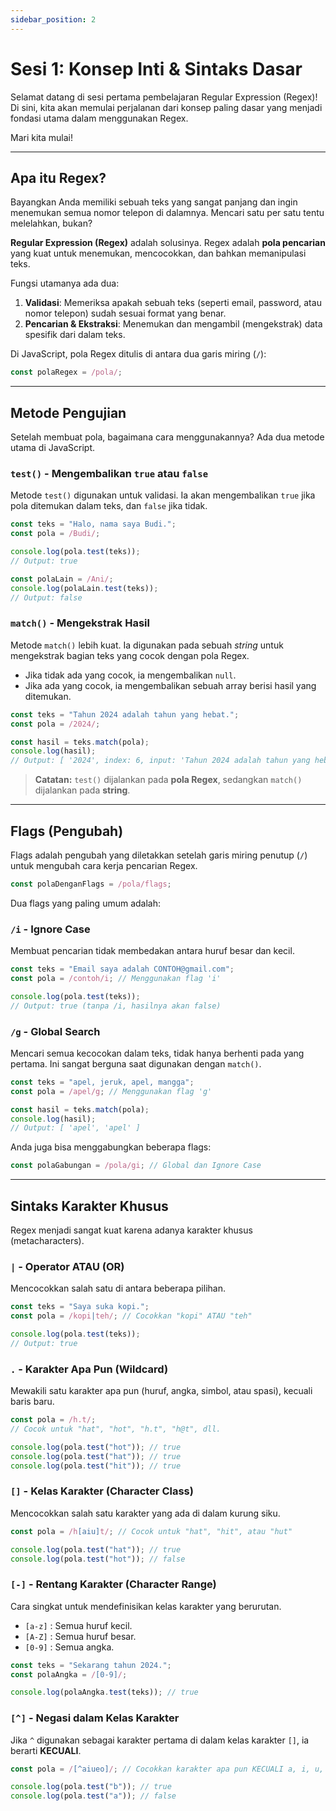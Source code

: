 ```yaml
---
sidebar_position: 2
---
```


# Sesi 1: Konsep Inti & Sintaks Dasar

Selamat datang di sesi pertama pembelajaran Regular Expression (Regex)! Di sini, kita akan memulai perjalanan dari konsep paling dasar yang menjadi fondasi utama dalam menggunakan Regex.

Mari kita mulai!

---

## Apa itu Regex?

Bayangkan Anda memiliki sebuah teks yang sangat panjang dan ingin menemukan semua nomor telepon di dalamnya. Mencari satu per satu tentu melelahkan, bukan?

**Regular Expression (Regex)** adalah solusinya. Regex adalah **pola pencarian** yang kuat untuk menemukan, mencocokkan, dan bahkan memanipulasi teks.

Fungsi utamanya ada dua:

1.  **Validasi**: Memeriksa apakah sebuah teks (seperti email, password, atau nomor telepon) sudah sesuai format yang benar.
2.  **Pencarian & Ekstraksi**: Menemukan dan mengambil (mengekstrak) data spesifik dari dalam teks.

Di JavaScript, pola Regex ditulis di antara dua garis miring (`/`):

```javascript
const polaRegex = /pola/;
```

---

## Metode Pengujian

Setelah membuat pola, bagaimana cara menggunakannya? Ada dua metode utama di JavaScript.

### `test()` - Mengembalikan `true` atau `false`

Metode `test()` digunakan untuk validasi. Ia akan mengembalikan `true` jika pola ditemukan dalam teks, dan `false` jika tidak.

```javascript
const teks = "Halo, nama saya Budi.";
const pola = /Budi/;

console.log(pola.test(teks));
// Output: true

const polaLain = /Ani/;
console.log(polaLain.test(teks));
// Output: false
```

### `match()` - Mengekstrak Hasil

Metode `match()` lebih kuat. Ia digunakan pada sebuah _string_ untuk mengekstrak bagian teks yang cocok dengan pola Regex.

- Jika tidak ada yang cocok, ia mengembalikan `null`.
- Jika ada yang cocok, ia mengembalikan sebuah array berisi hasil yang ditemukan.

```javascript
const teks = "Tahun 2024 adalah tahun yang hebat.";
const pola = /2024/;

const hasil = teks.match(pola);
console.log(hasil);
// Output: [ '2024', index: 6, input: 'Tahun 2024 adalah tahun yang hebat.', groups: undefined ]
```

> **Catatan:** `test()` dijalankan pada **pola Regex**, sedangkan `match()` dijalankan pada **string**.

---

## Flags (Pengubah)

Flags adalah pengubah yang diletakkan setelah garis miring penutup (`/`) untuk mengubah cara kerja pencarian Regex.

```javascript
const polaDenganFlags = /pola/flags;
```

Dua flags yang paling umum adalah:

### `/i` - Ignore Case

Membuat pencarian tidak membedakan antara huruf besar dan kecil.

```javascript
const teks = "Email saya adalah CONTOH@gmail.com";
const pola = /contoh/i; // Menggunakan flag 'i'

console.log(pola.test(teks));
// Output: true (tanpa /i, hasilnya akan false)
```

### `/g` - Global Search

Mencari semua kecocokan dalam teks, tidak hanya berhenti pada yang pertama. Ini sangat berguna saat digunakan dengan `match()`.

```javascript
const teks = "apel, jeruk, apel, mangga";
const pola = /apel/g; // Menggunakan flag 'g'

const hasil = teks.match(pola);
console.log(hasil);
// Output: [ 'apel', 'apel' ]
```

Anda juga bisa menggabungkan beberapa flags:

```javascript
const polaGabungan = /pola/gi; // Global dan Ignore Case
```

---

## Sintaks Karakter Khusus

Regex menjadi sangat kuat karena adanya karakter khusus (metacharacters).

### `|` - Operator ATAU (OR)

Mencocokkan salah satu di antara beberapa pilihan.

```javascript
const teks = "Saya suka kopi.";
const pola = /kopi|teh/; // Cocokkan "kopi" ATAU "teh"

console.log(pola.test(teks));
// Output: true
```

### `.` - Karakter Apa Pun (Wildcard)

Mewakili satu karakter apa pun (huruf, angka, simbol, atau spasi), kecuali baris baru.

```javascript
const pola = /h.t/;
// Cocok untuk "hat", "hot", "h.t", "h@t", dll.

console.log(pola.test("hot")); // true
console.log(pola.test("hat")); // true
console.log(pola.test("hit")); // true
```

### `[]` - Kelas Karakter (Character Class)

Mencocokkan salah satu karakter yang ada di dalam kurung siku.

```javascript
const pola = /h[aiu]t/; // Cocok untuk "hat", "hit", atau "hut"

console.log(pola.test("hat")); // true
console.log(pola.test("hot")); // false
```

### `[-]` - Rentang Karakter (Character Range)

Cara singkat untuk mendefinisikan kelas karakter yang berurutan.

- `[a-z]` : Semua huruf kecil.
- `[A-Z]` : Semua huruf besar.
- `[0-9]` : Semua angka.

```javascript
const teks = "Sekarang tahun 2024.";
const polaAngka = /[0-9]/;

console.log(polaAngka.test(teks)); // true
```

### `[^]` - Negasi dalam Kelas Karakter

Jika `^` digunakan sebagai karakter pertama di dalam kelas karakter `[]`, ia berarti **KECUALI**.

```javascript
const pola = /[^aiueo]/; // Cocokkan karakter apa pun KECUALI a, i, u, e, o

console.log(pola.test("b")); // true
console.log(pola.test("a")); // false
```
